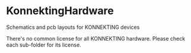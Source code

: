 # KonnektingHardware
Schematics and pcb layouts for KONNEKTING devices


There's no common license for all KONNEKTING hardware. Please check each sub-folder for its license.
